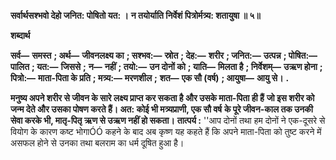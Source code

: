 **सर्वार्थसश्भवो देहो जनित: पोषितो यत: ।** **न तयोर्याति निर्वेशं पित्रोर्मत्र्य: शतायुषा ॥ ५॥** 

**शब्दार्थ** 

**सर्व—** **समस्त** **; अर्थ—** **जीवनलक्ष्य का** **; सश्भव:—** **स्रोत** **; देह:—** **शरीर** **; जनित:—** **उत्पन्न** **; पोषित:—** **पालित** **; यत:—** **जिससे** **;** **न—** **नहीं** **; तयो:—** **उन दोनों को** **; याति—** **मिलता है** **; निर्वेशम्—** **उऋण होना** **; पित्रो:—** **माता-पिता के प्रति** **; मत्र्य:—** **मरणशील** **;** **शत—** **एक सौ (वर्ष)** **; आयुषा—** **आयु से।** **.** 

**मनुष्य अपने शरीर से जीवन के सारे लक्ष्य प्राप्त कर सकता है और उसके माता-पिता ही हैं** **जो इस शरीर को जन्म देते और उसका पोषण करते हैं। अत: कोई भी मत्र्यप्राणी, एक सौ वर्ष** **के पूरे जीवन-काल तक उनकी सेवा करके भी, मातृ-पितृ ऋण से उऋण नहीं हो सकता।** **तात्पर्य :** ''आप दोनों तथा हम दोनों ने एक-दूसरे से वियोग के कारण कष्ट भोगाÓÓ कहने के बाद अब कृष्ण यह कहते हैं कि अपने माता-पिता को तुष्ट करने में असफल होने से उनका तथा बलराम का धर्म दूषित हुआ है।  